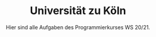 
<!-- PROJECT LOGO -->
<br />
<p align="center">
  <a href="https://hunhold.cs.uni-koeln.de/programmierkurs/"></a>
  <h1 align="center">Universit&auml;t zu K&ouml;ln</h1>

  <p align="center">
    Hier sind alle Aufgaben des Programmierkurses WS 20/21.
    <br />
  </p>
</p>


